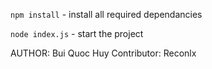 `npm install` - install all required dependancies

`node index.js` - start the project



AUTHOR: Bui Quoc Huy 
Contributor: Reconlx
